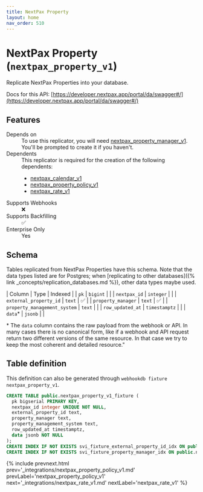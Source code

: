 ```yaml
---
title: NextPax Property
layout: home
nav_order: 510
---
```


# NextPax Property (`nextpax_property_v1`)

Replicate NextPax Properties into your database.

Docs for this API: [https://developer.nextpax.app/portal/da/swagger#/](https://developer.nextpax.app/portal/da/swagger#/)

## Features

<dl>
<dt>Depends on</dt>
<dd>To use this replicator, you will need <a href="{% link _integrations/nextpax_property_manager_v1.md %}">nextpax_property_manager_v1</a>. You'll be prompted to create it if you haven't.</dd>

<dt>Dependents</dt>
<dd>This replicator is required for the creation of the following dependents:
<ul>
<li><a href="{% link _integrations/nextpax_calendar_v1.md %}">nextpax_calendar_v1</a></li>
<li><a href="{% link _integrations/nextpax_property_policy_v1.md %}">nextpax_property_policy_v1</a></li>
<li><a href="{% link _integrations/nextpax_rate_v1.md %}">nextpax_rate_v1</a></li>
</ul>
</dd>

<dt>Supports Webhooks</dt>
<dd>❌</dd>
<dt>Supports Backfilling</dt>
<dd>✅</dd>
<dt>Enterprise Only</dt>
<dd>Yes</dd>

</dl>

## Schema

Tables replicated from NextPax Properties have this schema.
Note that the data types listed are for Postgres;
when [replicating to other databases]({% link _concepts/replication_databases.md %}),
other data types maybe used.

| Column | Type | Indexed |
| `pk` | `bigint` |  |
| `nextpax_id` | `integer` |  |
| `external_property_id` | `text` | ✅ |
| `property_manager` | `text` | ✅ |
| `property_management_system` | `text` |  |
| `row_updated_at` | `timestamptz` |  |
| `data`* | `jsonb` |  |

<span class="fs-3">* The `data` column contains the raw payload from the webhook or API.
In many cases there is no canonical form, like if a webhook and API request return
two different versions of the same resource.
In that case we try to keep the most coherent and detailed resource."</span>

## Table definition

This definition can also be generated through `webhookdb fixture nextpax_property_v1`.

```sql
CREATE TABLE public.nextpax_property_v1_fixture (
  pk bigserial PRIMARY KEY,
  nextpax_id integer UNIQUE NOT NULL,
  external_property_id text,
  property_manager text,
  property_management_system text,
  row_updated_at timestamptz,
  data jsonb NOT NULL
);
CREATE INDEX IF NOT EXISTS svi_fixture_external_property_id_idx ON public.nextpax_property_v1_fixture (external_property_id);
CREATE INDEX IF NOT EXISTS svi_fixture_property_manager_idx ON public.nextpax_property_v1_fixture (property_manager);
```

{% include prevnext.html prev='_integrations/nextpax_property_policy_v1.md' prevLabel='nextpax_property_policy_v1' next='_integrations/nextpax_rate_v1.md' nextLabel='nextpax_rate_v1' %}
